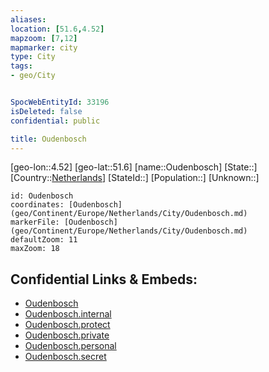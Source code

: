 ```yaml
---
aliases: 
location: [51.6,4.52]
mapzoom: [7,12] 
mapmarker: city 
type: City
tags:
- geo/City


SpocWebEntityId: 33196
isDeleted: false
confidential: public

title: Oudenbosch
---
```

[geo-lon::4.52]
[geo-lat::51.6]
[name::Oudenbosch]
[State::]
[Country::[Netherlands](geo/Continent/Europe/Netherlands.md)]
[StateId::]
[Population::]
[Unknown::]


```leaflet
id: Oudenbosch
coordinates: [Oudenbosch](geo/Continent/Europe/Netherlands/City/Oudenbosch.md)
markerFile: [Oudenbosch](geo/Continent/Europe/Netherlands/City/Oudenbosch.md)
defaultZoom: 11 
maxZoom: 18
```


## Confidential Links & Embeds: 
- [Oudenbosch](../../../../../../_public/geo/Continent/Europe/Netherlands/City/Oudenbosch.md) 
- [Oudenbosch.internal](../../../../../../_internal/geo/Continent/Europe/Netherlands/City/Oudenbosch.internal.md) 
- [Oudenbosch.protect](../../../../../../_protect/geo/Continent/Europe/Netherlands/City/Oudenbosch.protect.md) 
- [Oudenbosch.private](../../../../../../_private/geo/Continent/Europe/Netherlands/City/Oudenbosch.private.md) 
- [Oudenbosch.personal](../../../../../../_personal/geo/Continent/Europe/Netherlands/City/Oudenbosch.personal.md) 
- [Oudenbosch.secret](../../../../../../_secret/geo/Continent/Europe/Netherlands/City/Oudenbosch.secret.md) 
